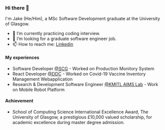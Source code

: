 ### Hi there 👋

I'm Jake (He/Him), a MSc Software Development graduate at the University of Glasgow.

- 🌱 I’m currently practicing coding interview.
- 👯 I’m looking for a graduate software engineer job.
- 📫 How to reach me: [Linkedin](https://www.linkedin.com/in/tontosirikul/)

#### My experiences
* Software Developer [@SCG](https://www.scg.com/en/01corporate_profile/) - Worked on Production Monitory System
* React Developer [@DDC](https://ddc.moph.go.th/en/) - Worked on Covid-19 Vaccine Inventory Management Webapplication
* Research & Development Software Engineer [@KMITL AIMS Lab](https://www.krai.io/) - Work on Mobile Robot Platform

#### Achievement
* School of Computing Science International Excellence Award, The University of Glasgow, a prestigious £10,000 valued scholarship, for academic excellence during master degree admission.
<!--
**tontosirikul/tontosirikul** is a ✨ _special_ ✨ repository because its `README.md` (this file) appears on your GitHub profile.

Here are some ideas to get you started:

- 🔭 I’m currently working on ...
- 🌱 I’m currently learning ...
- 👯 I’m looking to collaborate on ...
- 🤔 I’m looking for help with ...
- 💬 Ask me about ...
- 📫 How to reach me: ...
- 😄 Pronouns: ...
- ⚡ Fun fact: ...
-->
